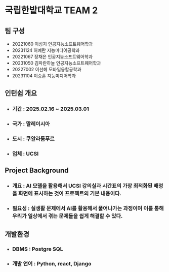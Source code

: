 # 국립한밭대학교 TEAM 2

## 팀 구성 
- 20221060 이성지 인공지능소프트웨어학과
- 20231124 허예란 지능미디어공학과
- 20221067 장채은 인공지능소프트웨어학과
- 20231050 김파란하늘 인공지능소프트웨어학과
- 20227002 이선혜 모바일융합공학과
- 20231104 이승훈 지능미디어학과

## 인턴쉽 개요
  - ### 기간 : 2025.02.16 ~ 2025.03.01
  - ### 국가 : 말레이시아
  - ### 도시 : 쿠알라룸푸르
  - ### 업체 : UCSI

## Project Background
  - ### 개요 : AI 모델을 활용해서 UCSI 강의실과 시간표의 가장 최적화된 배정을 화면에 표시하는 것이 프로젝트의 기본 내용이다.
  - ### 필요성 : 실생활 문제에서 AI를 활용해서 풀어나가는 과정이며 이를 통해 우리가 일상에서 겪는 문제들을 쉽게 해결할 수 있다.

## 개발환경
  - ### DBMS : Postgre SQL
  - ### 개발 언어 : Python, react, Django

